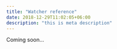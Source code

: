 ```yaml
---
title: "Watcher reference"
date: 2018-12-29T11:02:05+06:00
description: "this is meta description"
---
```


Coming soon...
